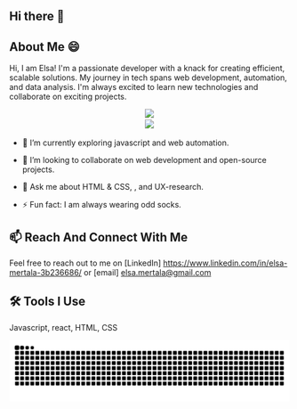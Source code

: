 ## Hi there 👋

## About Me 😄

Hi, I am Elsa! I'm a passionate developer with a knack for creating efficient, scalable solutions. My journey in tech spans web development, automation, and data analysis. I'm always excited to learn new technologies and collaborate on exciting projects.
<div align="center">
<img src="https://user-images.githubusercontent.com/74038190/213760686-dcb02031-af46-4b9d-a6b1-9c367a379d9f.gif" width="100">
</div>
<div align="center">
<img src="https://user-images.githubusercontent.com/74038190/212257468-1e9a91f1-b626-4baa-b15d-5c385dfa7ed2.gif" width="100">
</div>

- 🌱 I’m currently exploring javascript and web automation.
- 🤝 I’m looking to collaborate on web development and open-source projects.

- 💬 Ask me about HTML & CSS,  , and UX-research.
- ⚡ Fun fact: I am always wearing odd socks.

## 📫 Reach And Connect With Me

Feel free to reach out to me on [LinkedIn] https://www.linkedin.com/in/elsa-mertala-3b236686/ or [email] elsa.mertala@gmail.com

## 🛠️ Tools I Use
Javascript, react, HTML, CSS

<picture>
  <source media="(prefers-color-scheme: dark)" srcset="https://raw.githubusercontent.com/Elsalilly/Elsalilly/output/github-contribution-grid-snake-dark.svg">
  <source media="(prefers-color-scheme: light)" srcset="https://raw.githubusercontent.com/Elsalilly/Elsalilly/output/github-contribution-grid-snake.svg">
  <img alt="github contribution grid snake animation" src="https://raw.githubusercontent.com/Elsalilly/Elsalilly/output/github-contribution-grid-snake.svg">
</picture>